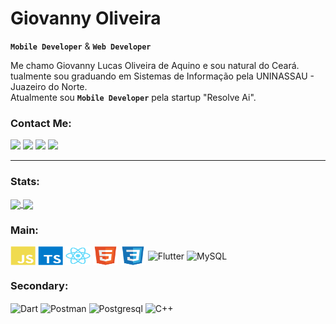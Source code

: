 # Giovanny Oliveira

**`Mobile Developer`** & **`Web Developer`**

  Me chamo Giovanny Lucas Oliveira de Aquino e sou natural do Ceará. tualmente sou graduando em Sistemas de Informação pela UNINASSAU - Juazeiro do Norte. <br/>
  Atualmente sou  **`Mobile Developer`** pela startup "Resolve Ai".
  
  ### Contact Me:
  <div> 
  <a href="https://www.instagram.com/giovannyoliveira__/" target="_blank"><img src="https://img.shields.io/badge/-Instagram-%23E4405F?style=for-the-badge&logo=instagram&logoColor=white" target="_blank"></a>
  <a href="https://discord.gg/drk6" target="_blank"><img src="https://img.shields.io/badge/Discord-7289DA?style=for-the-badge&logo=discord&logoColor=white" target="_blank"></a> 
  <a href = "mailto:lucasgiovanny28@gmail.com"><img src="https://img.shields.io/badge/-Gmail-%23333?style=for-the-badge&logo=gmail&logoColor=white" target="_blank"></a>
  <a href="https://www.linkedin.com/in/giovanny-lucas-0426682b7/" target="_blank"><img src="https://img.shields.io/badge/-LinkedIn-%230077B5?style=for-the-badge&logo=linkedin&logoColor=white" target="_blank"></a> 
</div>

---

### Stats:
  <a href="https://github.com/DoutorK/github-readme-stats">
    <img align=center height="180em" src="https://github-readme-stats.vercel.app/api/top-langs/?username=DoutorK&layout=compact&theme=dark"/>
  </a>
  <a href="https://github.com/DoutorK/convoychat">
     <img align=center height="180em" src ="https://github-readme-stats.vercel.app/api?username=DoutorK&show_icons=true&theme=dark"/>
  </a>


###  Main:
  <img 
       align="center" 
       alt="Js"
       title="JavaScript"
       height="30"
       width="40"
       src="https://raw.githubusercontent.com/devicons/devicon/master/icons/javascript/javascript-plain.svg"
    >
  <img 
       align="center"
       alt="Ts"
       title="TypeScript"
       height="30"
       width="40"
       src="https://raw.githubusercontent.com/devicons/devicon/master/icons/typescript/typescript-plain.svg"
    >
  <img 
       align="center"
       alt="React"
       title="React & React-Native"
       height="30" width="40"
       src="https://raw.githubusercontent.com/devicons/devicon/master/icons/react/react-original.svg"
    >
  <img 
       align="center"
       alt="HTML"
       title="HTML"
       height="30" width="40"
       src="https://raw.githubusercontent.com/devicons/devicon/master/icons/html5/html5-original.svg"
    >
  <img 
       align="center" 
       alt="CSS"
       title="CSS"
       height="30" width="40"
       src="https://raw.githubusercontent.com/devicons/devicon/master/icons/css3/css3-original.svg"
    >
      <img
       align="center"
       alt="Flutter"
       title="Flutter"
       height="30" width="40" 
       src="https://cdn.jsdelivr.net/gh/devicons/devicon@latest/icons/flutter/flutter-original.svg"
    />
  <img
       align="center"
       alt="MySQL"
       title="MySQL"
       height="30" width="40" 
    src="https://cdn.jsdelivr.net/gh/devicons/devicon@latest/icons/mysql/mysql-original.svg" />



###  Secondary:
  <img 
       align="center"
       alt="Dart"
       title="Dart"
       height="30" width="40" 
       src="https://cdn.jsdelivr.net/gh/devicons/devicon@latest/icons/dart/dart-original.svg" 
    />
  <img 
       align="center"
       alt="Postman"
       title="Postman"
       height="30" width="40" 
       src="https://cdn.jsdelivr.net/gh/devicons/devicon@latest/icons/postman/postman-original.svg" 
    />
  <img 
    align="center"
    alt="Postgresql"
    title="Postgresql"
    height="30" width="40" 
    src="https://cdn.jsdelivr.net/gh/devicons/devicon@latest/icons/postgresql/postgresql-original.svg" 
    />
  <img
    align="center"
    alt="C++"
    title="C++"
    height="30" width="40"
    src="https://cdn.jsdelivr.net/gh/devicons/devicon@latest/icons/cplusplus/cplusplus-original.svg" 
    />


 

